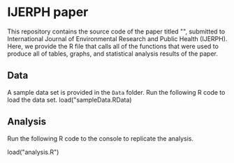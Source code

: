 # IJERPH paper

This repository contains the source code of the paper titled "", submitted to International Journal of Environmental Research and Public Health (IJERPH).
Here, we provide the R file that calls all of the functions that were used to produce all of tables, graphs, and statistical analysis results of the paper.

## Data

A sample data set is provided in the `Data` folder.
Run the following R code to load the data set.
load("sampleData.RData)

## Analysis

Run the following R code to the console to replicate the analysis.

load("analysis.R")

